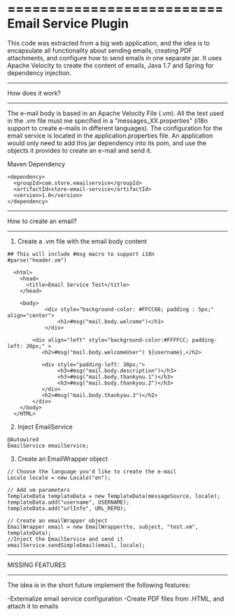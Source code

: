 ==========================
  Email Service Plugin
==========================

This code was extracted from a big web application, and the idea is to encapsulate all functionality about sending emails, creating PDF attachments, and configure how to send emails in one separate jar.
It uses Apache Velocity to create the content of emails, Java 1.7 and Spring for dependency injection.

********************
How does it work?
********************

The e-mail body is based in an Apache Velocity File (.vm). All the text used in the .vm file must me specified in a "messages_XX.properties" (i18n support to create e-mails in different languages).
The configuration for the email service is located in the application.properties file.
An application would only need to add this jar dependency into its pom, and use the objects it provides to create an e-mail and send it.

Maven Dependency

```
<dependency>
  <groupId>com.store.emailservice</groupId>
  <artifactId>store-email-service</artifactId>
  <version>1.0</version>
</dependency>
```

********************
How to create an email?
********************
1) Create a .vm file with the email body content

```
## This will include #msg macro to support i18n
#parse("header.vm")

  <html>
    <head>
      <title>Email Service Test</title>
    </head>

    <body>
	    	<div style="background-color: #FFCC66; padding : 5px;" align="center">
	      		<h1>#msg("mail.body.welcome")</h1>
	      	</div>
		
		<div align="left" style="background-color:#FFFFCC; padding-left: 20px;" >	    
	       <h2>#msg("mail.body.welcomeUser") ${username},</h2>
	       
	       <div style="padding-left: 30px;">
	       		<h3>#msg("mail.body.description")</h3>
	       	    <h3>#msg("mail.body.thankyou.1")</h3>
	       	    <h3>#msg("mail.body.thankyou.2")</h3>
	       </div>
	       <h2>#msg("mail.body.thankyou.3")</h2>
	    </div>
    </body>
  </HTML>
```

2) Inject EmailService

```
@Autowired
EmailService emailService;
```
3) Create an EmailWrapper object

```
// Choose the language you'd like to create the e-mail
Locale locale = new Locale("en");

// Add vm parameters
TemplateData templateData = new TemplateData(messageSource, locale);
templateData.add("username", USERNAME);
templateData.add("urlInfo", URL_REPO);

// Create an emailWrapper object
EmailWrapper email = new EmailWrapper(to, subject, "test.vm", templateData);
//Inject the EmailService and send it
emailService.sendSimpleEmail(email, locale);
```

********************
 MISSING FEATURES 
********************
The idea is in the short future implement the following features:

-Externalize email service configuration 
-Create PDF files from .HTML, and attach it to emails
